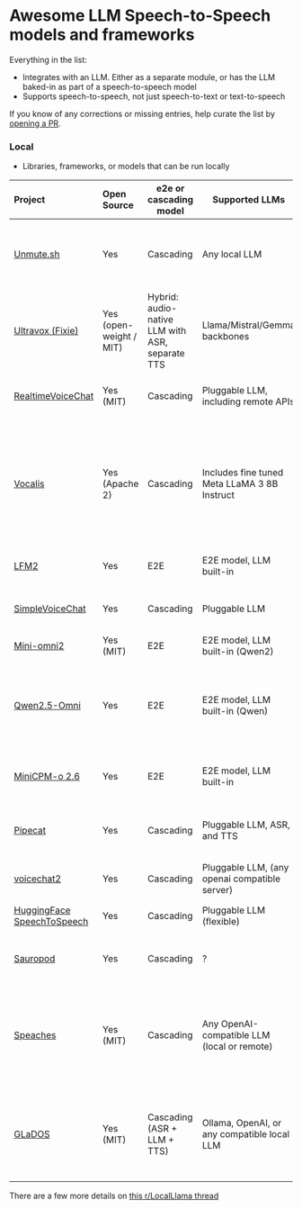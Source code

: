 
# Awesome LLM Speech-to-Speech models and frameworks

Everything in the list:

* Integrates with an LLM.  Either as a separate module, or has the LLM baked-in as part of a speech-to-speech model 
* Supports speech-to-speech, not just speech-to-text or text-to-speech

If you know of any corrections or missing entries, help curate the list by [opening a PR](https://github.com/tleyden/awesome-llm-speech-to-speech/pulls).

### Local 

* Libraries, frameworks, or models that can be run locally

| Project                                                                                                              | Open Source             | e2e or cascading model                                                          | Supported LLMs                                | Supports tool calling                 | Supported Platforms | Requires GPU + CUDA         | Supports barge-in | Demo                                                         | Supports voice cloning                | Supported languages        | Cost                                          | Includes API Server                                                                          | Additional Cmments                    |
| :----------------------------------------------------------------------------------------------------------------------- | :---------------------- | ------------------------------------------------------------------------------- | --------------------------------------------- | ------------------------------------- | --------------------------------- | --------------------------- | ----------------- | ------------------------------------------------------------ | ------------------------------------- | -------------------------- | --------------------------------------------- | -------------------------------------------------------------------------------------------- | ------------------------------------- |
| [Unmute.sh](https://github.com/kyutai-labs/unmute)                                                                       | Yes                     | Cascading                                                                       | Any local LLM                                 | Not yet, but looking for contributors | Linux only                        | Yes                         | Yes               | [Interactive Demo](https://unmute.sh/)                       | Yes                                   | EN, FR                     | Free                                          | Yes, mostly compatible with OpenAI Realtime Speech                                           | From Kyutai, makers of Moshi          |
| [Ultravox (Fixie)](https://github.com/fixie-ai/ultravox)                                                                 | Yes (open-weight / MIT) | Hybrid: audio-native LLM with ASR, separate TTS | Llama/Mistral/Gemma backbones                 | Yes, via underlying LLM<br>           | Windows/Linux                     | Yes                         | Yes               | [Interactive Demo](https://demo.ultravox.ai/)                | N/A (it’s text-out; use your TTS)<br> | EN                         | Free to use model, hosted commercial offering | Only in hosted commercial offering                                                           |                                       |
| [RealtimeVoiceChat](https://github.com/KoljaB/RealtimeVoiceChat)                                                         | Yes (MIT)               | Cascading                                                                       | Pluggable LLM, including remote APIs          | Probably via underlying LLM           | Linux recommended, Windows maybe  | Yes                         | Yes               | [Recorded Demo](https://github.com/KoljaB/RealtimeVoiceChat) | Yes, via pluggable TTS engines        | EN, what else?             | Free                                          | Web Audio API (websocket based)                                                              | Author put it on hold for now         |
| [Vocalis](https://github.com/Lex-au/Vocalis)                                                                             | Yes (Apache 2)          | Cascading                                                                       | Includes fine tuned Meta LLaMA 3 8B Instruct  | Probably via underlying LLM           | Windows/Linux/Mac                | No                          | Yes               | [Recorded Demo](https://www.youtube.com/watch?v=2slWwsHTNIA) | Yes, via pluggable TTS engines        | ?                          | Free                                          | It's a bit unclear, filed [issue with question](https://github.com/Lex-au/Vocalis/issues/12) | Runs on Apple Silicon without a GPU!  Supports whisper.cpp, llama.cpp, and TTS engine supports Apple MPS  |
| [LFM2](https://www.liquid.ai/blog/liquid-foundation-models-v2-our-second-series-of-generative-ai-models?ref=producthunt) | Yes                     | E2E                                                                             | E2E model, LLM built-in                       | Yes                                   | Windows/Linux                     | Yes                         | ?                 | [Recorded Demo](https://www.youtube.com/watch?v=1eGMxkffBC8) | ?                                     | EN, JA, AR, KO, ES, FR, DE | Free                                          | No                                                                                           | From Liquid AI.  Starts at 1.5B model |
| [SimpleVoiceChat](https://github.com/thiswillbeyourgithub/simple_voice_chat)                                             | Yes                     | Cascading                                                                       | Pluggable LLM                                 | Probably via underlying LLM           | Windows/Linux/Mac                 | ?                           | ?                 | No Demo                                                      | Yes, via pluggable TTS engines        | EN, what else?             | Free with classic backend                     | No                                                                                           | Vibe coded, sits on top of fastrtc    |
| [Mini-omni2](https://github.com/gpt-omni/mini-omni2)                                                                     | Yes (MIT)               | E2E                                                                             | E2E model, LLM built-in (Qwen2)               | ?                                     | ?                                 | ?                           | ?                 | [Recorded Demo](https://github.com/gpt-omni/mini-omni2)      | ?                                     | ?                          | Free                                          | No                                                                                           |                                       |
| [Qwen2.5-Omni](https://github.com/QwenLM/Qwen2.5-Omni)                                                                   | Yes                     | E2E                                                                             | E2E model, LLM built-in (Qwen)                | Unknown - not mentioned               | Windows/Linux                     | Yes                         | Yes               | [Interactive Demo](https://chat.qwen.ai/)                    | ?                                     | EN, CN, what else?         | Free                                          | Unclear.  Maybe supports OpenAI realtime speech api, plugs into vllm                         |                                       |
| [MiniCPM-o 2.6](https://huggingface.co/openbmb/MiniCPM-o-2_6)                                                            | Yes                     | E2E                                                                             | E2E model, LLM built-in                       | Unknown - not mentioned               | Windows/Linux                     | Yes                         | ?                 | Demo Offline                                                 | ?                                     | EN, CN, what else?         | Free                                          | Just a model.  Relies on other tools.                                                        |                                       |
| [Pipecat](https://github.com/pipecat-ai/pipecat)                                                                         | Yes                     | Cascading                                                                       | Pluggable LLM, ASR, and TTS                   | Yes                                   | Windows/Linux/Mac/iOS/Android     | No                          | Yes               | ?                                                            | Yes via TTS engines                   | ?                          | Free unless pairing with daily.co platform    | No, but mentions it can be used with FastAPI                                                 | Unclear on how to fully self-host it  |
| [voicechat2](https://github.com/lhl/voicechat2)                                                                          | Yes                     | Cascading                                                                       | Pluggable LLM, (any openai compatible server) | Probably, via LLM                     | Linux                             | Yes                         | No                | [Recorded Demo](https://github.com/lhl/voicechat2)           | Yes via TTS engine                    | EN, what else?             | Free                                          | Via bespoke websocket                                                                        |                                       |
| [HuggingFace SpeechToSpeech](https://github.com/huggingface/speech-to-speech)                                            | Yes                     | Cascading                                                                       | Pluggable LLM (flexible)                      | Probably, via LLM                     | Mac/Windows/Linux                 | CUDA with fallback for Macs | ?                 | None                                                         | Yes via TTS engine                    | EN, FR, ES, ZH, JA, KO     | Free                                          | No                                                                                           |                                       |
| [Sauropod](https://github.com/sauropod-io/sauropod)                                                                      | Yes                     | Cascading                                                                       | ?                                             | ?                                     | ?                                 | ?                           | ?                 | ?                                                            | ?                                     | ?                          | Free                                          | OpenAI realtime speech compatible                                                            | Author put it on hold for now         |
| [Speaches](https://github.com/speaches-ai/speaches)                                                                     | Yes (MIT)               | Cascading                                                                       | Any OpenAI-compatible LLM (local or remote)   | Yes (via OpenAI-compatible API)       | Windows/Linux/Mac/Docker          | Optional (GPU recommended)       | Yes               | [Recorded Demo](https://github.com/speaches-ai/speaches)    | Yes (via Kokoro and Piper)           | EN, FR, ES, ZH, JA, KO       | Free / Self-hosted                              | Yes (OpenAI-compatible API endpoints for /v1/audio and /v1/chat)                            | “Ollama for Speech.”  Supports realtime transcription, translation, and TTS via Docker.       |
| [GLaDOS](https://github.com/dnhkng/GLaDOS)                                                                             | Yes (MIT)               | Cascading (ASR + LLM + TTS)                                                     | Ollama, OpenAI, or any compatible local LLM   | Yes                                   | Windows/Linux/Mac/SBC (RK3588)   | Optional (CUDA/ROCm/DirectML)    | Yes               | [Demo Video](https://github.com/dnhkng/GLaDOS)             | Yes (via Kokoro voices)              | EN (multiple accents)        | Free / Self-hosted                              | Yes (OpenAI-compatible TTS API server via Docker)                                            | Real-life Portal-style AI.  Optimized for <600 ms latency, runs even on 8 GB SBCs.           |

There are a few more details on [this r/LocalLlama thread](https://www.reddit.com/r/LocalLLaMA/comments/1nxqabe/awesome_local_llm_speechtospeech_models_frameworks/) 
